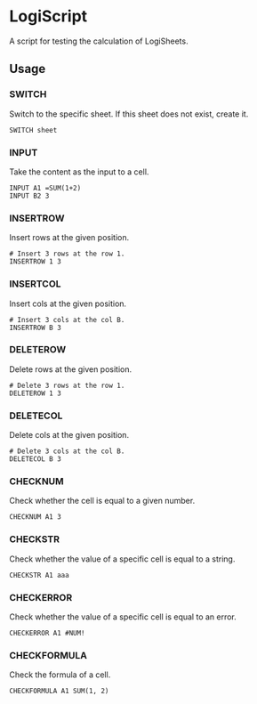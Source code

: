 # LogiScript

A script for testing the calculation of LogiSheets.

## Usage

### SWITCH

Switch to the specific sheet. If this sheet does not exist, create it.

```ls
SWITCH sheet
```

### INPUT

Take the content as the input to a cell.

```ls
INPUT A1 =SUM(1+2)
INPUT B2 3
```

### INSERTROW

Insert rows at the given position.

```ls
# Insert 3 rows at the row 1.
INSERTROW 1 3
```

### INSERTCOL

Insert cols at the given position.

```ls
# Insert 3 cols at the col B.
INSERTROW B 3
```

### DELETEROW

Delete rows at the given position.

```ls
# Delete 3 rows at the row 1.
DELETEROW 1 3
```

### DELETECOL

Delete cols at the given position.

```ls
# Delete 3 cols at the col B.
DELETECOL B 3
```

### CHECKNUM

Check whether the cell is equal to a given number.

```ls
CHECKNUM A1 3
```

### CHECKSTR

Check whether the value of a specific cell is equal to a string.

```ls
CHECKSTR A1 aaa
```

### CHECKERROR

Check whether the value of a specific cell is equal to an error.

```ls
CHECKERROR A1 #NUM!
```

### CHECKFORMULA

Check the formula of a cell.

```ls
CHECKFORMULA A1 SUM(1, 2)
```
